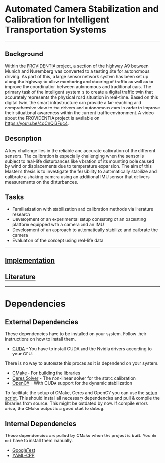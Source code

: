 # Automated Camera Stabilization and Calibration for Intelligent Transportation Systems
*** 

## Background
Within the [PROVIDENTIA](https://www.bmvi.de/SharedDocs/DE/Artikel/DG/AVF-projekte/providentia-plusplus.html) project, a section of the highway A9 between Munich and Nuremberg was converted to a testing site for autonomous driving. As part of this, a large sensor network system has been set up along the highway to allow monitoring and steering of traffic as well as to improve the coordination between autonomous and traditional cars. The primary task of the intelligent system is to create a digital traffic twin that accurately represents the physical road situation in real-time. Based on this digital twin, the smart infrastructure can provide a far-reaching and comprehensive view to the drivers and autonomous cars in order to improve their situational awareness within the current traffic environment. A video about the PROVIDENTIA project is available on https://youtu.be/4oCnQlGFuc4.

## Description
A key challenge lies in the reliable and accurate calibration of the different sensors. The calibration is especially challenging when the sensor is subject to real-life disturbances like vibration of its mounting pole caused by wind or displacements due to temperature expansion. The aim of this Master’s thesis is to investigate the feasibility to automatically stabilize and calibrate a shaking camera using an additional IMU sensor that delivers measurements on the disturbances.

## Tasks
- Familiarization with stabilization and calibration methods via literature research
- Development of an experimental setup consisting of an oscillating platform equipped with a camera and an IMU
- Development of an approach to automatically stabilize and calibrate the camera
- Evaluation of the concept using real-life data

***

## [Implementation](https://github.com/Brucknem/GuidedResearch/tree/main/implementation)

## [Literature](https://github.com/Brucknem/Graduation/tree/main/literature)

***

# Dependencies

## External Dependencies

These dependencies have to be installed on your system. Follow their instructions on how to install them. 

- [CUDA](https://docs.nvidia.com/cuda/cuda-installation-guide-linux/index.html) - You have to install CUDA and the Nvidia drivers according to your GPU.

There is no way to automate this proces as it is dependend on your system.

- [CMake](https://cmake.org/) - For building the libraries
- [Ceres Solver](http://ceres-solver.org/) - The non-linear solver for the static calibration
- [OpenCV](https://docs.opencv.org/master/d7/d9f/tutorial_linux_install.html) - With CUDA support for the dynamic stabilization

To facilitate the setup of CMake, Ceres and OpenCV you can use the [setup script](../main/setup_ceres_opencv.sh). This should install all necessary dependencies and pull & compile the libraries from source. 
This might be outdated by now. If compile errors arise, the CMake output is a good start to debug.

## Internal Dependencies

These dependencies are pulled by CMake when the project is built. You `do not` have to install them manually.

- [GoogleTest](https://github.com/google/googletest)
- [YAML-CPP](https://github.com/jbeder/yaml-cpp.git)
